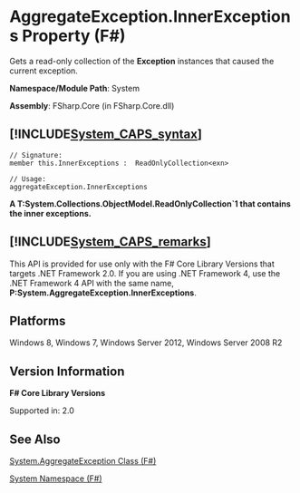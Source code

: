 # AggregateException.InnerExceptions Property (F#)

Gets a read-only collection of the **Exception** instances that caused the current exception.

**Namespace/Module Path**: System

**Assembly**: FSharp.Core (in FSharp.Core.dll)


## [!INCLUDE[System_CAPS_syntax](//System/Token/System_CAPS_syntax_md.md)]

```
// Signature:
member this.InnerExceptions :  ReadOnlyCollection<exn>

// Usage:
aggregateException.InnerExceptions
```
**A T:System.Collections.ObjectModel.ReadOnlyCollection&#96;1 that contains the inner exceptions.**
## [!INCLUDE[System_CAPS_remarks](//System/Token/System_CAPS_remarks_md.md)]
This API is provided for use only with the F# Core Library Versions that targets .NET Framework 2.0. If you are using .NET Framework 4, use the .NET Framework 4 API with the same name, **P:System.AggregateException.InnerExceptions**.


## Platforms
Windows 8, Windows 7, Windows Server 2012, Windows Server 2008 R2


## Version Information
**F# Core Library Versions**

Supported in: 2.0




## See Also
[System.AggregateException Class &#40;F&#35;&#41;](System.AggregateException+Class+28%F%2329%.md)

[System Namespace &#40;F&#35;&#41;](System+Namespace+28%F%2329%.md)


